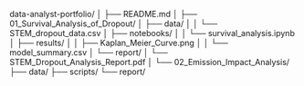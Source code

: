 data-analyst-portfolio/
│
├── README.md
│
├── 01_Survival_Analysis_of_Dropout/
│   ├── data/
│   │   └── STEM_dropout_data.csv
│   ├── notebooks/
│   │   └── survival_analysis.ipynb
│   ├── results/
│   │   ├── Kaplan_Meier_Curve.png
│   │   └── model_summary.csv
│   └── report/
│       └── STEM_Dropout_Analysis_Report.pdf
│
└── 02_Emission_Impact_Analysis/
    ├── data/
    ├── scripts/
    └── report/
